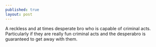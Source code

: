 ```yaml
---
published: true
layout: post
---
```


A reckless and at times desperate bro who is capable of criminal acts. Particularly if they are really fun criminal acts and the desperabro is guaranteed to get away with them.
